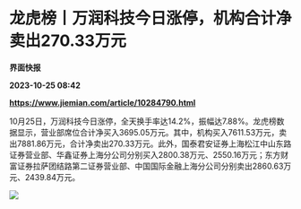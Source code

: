 # 龙虎榜丨万润科技今日涨停，机构合计净卖出270.33万元
**界面快报**

**2023-10-25 08:42**

**https://www.jiemian.com/article/10284790.html**

10月25日，万润科技今日涨停，全天换手率达14.2%，振幅达7.88%。龙虎榜数据显示，营业部席位合计净买入3695.05万元。其中，机构买入7611.53万元，卖出7881.86万元，合计净卖出270.33万元。此外，国泰君安证券上海松江中山东路证券营业部、华鑫证券上海分公司分别买入2800.38万元、2550.16万元；东方财富证券拉萨团结路第二证券营业部、中国国际金融上海分公司分别卖出2860.63万元、2439.84万元。

![](https://img1.jiemian.com/101/original/20231025/169822332848798300_a700xH.png)